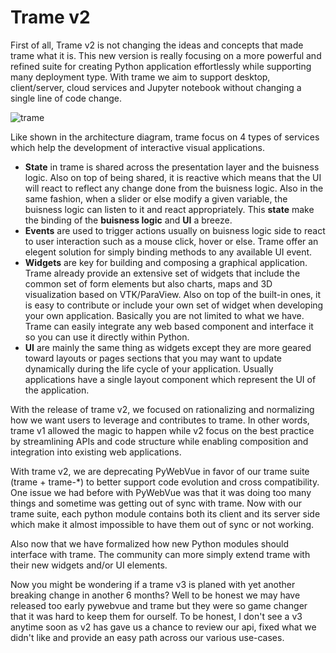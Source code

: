 # Trame v2

First of all, Trame v2 is not changing the ideas and concepts that made trame what it is. This new version is really focusing on a more powerful and refined suite for creating Python application effortlessly while supporting many deployment type. With trame we aim to support desktop, client/server, cloud services and Jupyter notebook without changing a single line of code change.

![trame](/trame/images/trame-architecture.jpg)

Like shown in the architecture diagram, trame focus on 4 types of services which help the development of interactive visual applications.

- __State__ in trame is shared across the presentation layer and the buisness logic. Also on top of being shared, it is reactive which means that the UI will react to reflect any change done from the buisness logic. Also in the same fashion, when a slider or else modify a given variable, the buisness logic can listen to it and react appropriately. This __state__ make the binding of the **buisness logic** and **UI** a breeze.
- __Events__ are used to trigger actions usually on buisness logic side to react to user interaction such as a mouse click, hover or else. Trame offer an elegent solution for simply binding methods to any available UI event.
- __Widgets__ are key for building and composing a graphical application. Trame already provide an extensive set of widgets that include the common set of form elements but also charts, maps and 3D visualization based on VTK/ParaView. Also on top of the built-in ones, it is easy to contribute or include your own set of widget when developing your own application. Basically you are not limited to what we have. Trame can easily integrate any web based component and interface it so you can use it directly within Python.
- __UI__ are mainly the same thing as widgets except they are more geared toward layouts or pages sections that you may want to update dynamically during the life cycle of your application. Usually applications have a single layout component which represent the UI of the application.


With the release of trame v2, we focused on rationalizing and normalizing how we want users to leverage and contributes to trame. In other words, trame v1 allowed the magic to happen while v2 focus on the best practice by streamlining APIs and code structure while enabling composition and integration into existing web applications.

With trame v2, we are deprecating PyWebVue in favor of our trame suite (trame + trame-*) to better support code evolution and cross compatibility. One issue we had before with PyWebVue was that it was doing too many things and sometime was getting out of sync with trame. Now with our trame suite, each python module contains both its client and its server side which make it almost impossible to have them out of sync or not working.

Also now that we have formalized how new Python modules should interface with trame. The community can more simply extend trame with their new widgets and/or UI elements.

Now you might be wondering if a trame v3 is planed with yet another breaking change in another 6 months? Well to be honest we may have released too early pywebvue and trame but they were so game changer that it was hard to keep them for ourself. To be honest, I don't see a v3 anytime soon as v2 has gave us a chance to review our api, fixed what we didn't like and provide an easy path across our various use-cases.